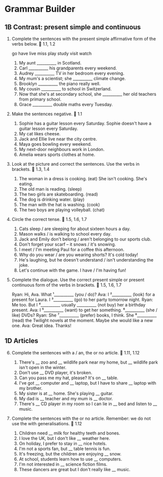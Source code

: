 # Grammar Builder

## 1B Contrast: present simple and continuous

1. Complete the sentences with the present simple affirmative form of the verbs below. 📝 1.1, 1.2

   go  have  live  miss  play  study  visit  watch

   1. My aunt __________ in Scotland.
   2. Carl __________ his grandparents every weekend.
   3. Audrey __________ TV in her bedroom every evening.
   4. My mum's a scientist; she __________ climate change.
   5. Brooklyn __________ the piano really well.
   6. My cousin __________ to school in Switzerland.
   7. Now that she's at secondary school, she __________ her old teachers from primary school.
   8. Grace __________ double maths every Tuesday.

2. Make the sentences negative. 📝 1.1

   1. Sophie has a guitar lesson every Saturday.
      Sophie doesn't have a guitar lesson every Saturday.
   2. My cat likes cheese.
   3. Jack and Ellie live near the city centre.
   4. Maya goes bowling every weekend.
   5. My next-door neighbours work in London.
   6. Amelia wears sports clothes at home.

3. Look at the picture and correct the sentences. Use the verbs in brackets. 📝 1.3, 1.4

   1. The woman in a dress is cooking. (eat)
      She isn't cooking. She's eating.
   2. The old man is reading. (sleep)
   3. The two girls are skateboarding. (read)
   4. The dog is drinking water. (play)
   5. The man with the hat is washing. (cook)
   6. The two boys are playing volleyball. (chat)

4. Circle the correct tense. 📝 1.5, 1.6, 1.7

   1. Cats sleep / are sleeping for about sixteen hours a day.
   2. Mason walks / is walking to school every day.
   3. Jack and Emily don't belong / aren't belonging to our sports club.
   4. Don't forget your scarf – it snows / it's snowing.
   5. I meet / I'm meeting Paul for a coffee this afternoon.
   6. Why do you wear / are you wearing shorts? It's cold today!
   7. He's laughing, but he doesn't understand / isn't understanding the joke.
   8. Let's continue with the game. I have / I'm having fun!

5. Complete the dialogue. Use the correct present simple or present continuous form of the verbs in brackets. 📝 1.5, 1.6, 1.7

   Ryan: Hi, Ava. What ¹__________ (you / do)?
   Ava:  I ²__________ (look) for a present for Laura.
         I ³__________ (go) to her party tomorrow night.
   Ryan: Me too. But I ⁴__________ usually __________ (not buy) her a birthday present.
   Ava:  I ⁵__________ (want) to get her something. ⁶__________ (she / like) DVDs?
   Ryan: She ⁷__________ (prefer) books, I think. She ⁸__________ (read) the Twilight novels at the moment. Maybe she would like a new one.
   Ava:  Great idea. Thanks!

## 1D Articles

6. Complete the sentences with a / an, the or no article. 📝 1.11, 1.12

   1. There's __ zoo and __ wildlife park near my home, but __ wildlife park isn't open in the winter.
   2. Don't use __ DVD player, it's broken.
   3. Can you pass me my hat, please? It's on __ table.
   4. I've got __ computer and __ laptop, but I have to share __ laptop with my brother.
   5. My sister is at __ home. She's playing __ guitar.
   6. My dad is __ teacher and my mum is __ doctor.
   7. There's __ CD player in my room so I can lie in __ bed and listen to __ music.

7. Complete the sentences with the or no article. Remember: we do not use the with generalisations. 📝 1.12

   1. Children need __ milk for healthy teeth and bones.
   2. I love the UK, but I don't like __ weather here.
   3. On holiday, I prefer to stay in __ nice hotels.
   4. I'm not a sports fan, but __ table tennis is fun.
   5. It's freezing, but the children are enjoying __ snow.
   6. At school, students learn how to use __ computers.
   7. I'm not interested in __ science fiction films.
   8. These dancers are great but I don't really like __ music.